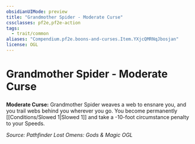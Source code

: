 ```yaml
---
obsidianUIMode: preview
title: "Grandmother Spider - Moderate Curse"
cssclasses: pf2e,pf2e-action
tags:
  - trait/common
aliases: "Compendium.pf2e.boons-and-curses.Item.YXjcQMRNqJbosjan"
license: OGL
---
```

# Grandmother Spider - Moderate Curse

### 






**Moderate Curse:** Grandmother Spider weaves a web to ensnare you, and you trail webs behind you wherever you go. You become permanently [[Conditions/Slowed 1|Slowed 1]] and take a -10-foot circumstance penalty to your Speeds.

*Source: Pathfinder Lost Omens: Gods & Magic*
*OGL*